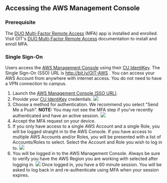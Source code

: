 ## Accessing the AWS Management Console

### Prerequisite

The <a href="https://oit.colorado.edu/services/identity-access-management/multi-factor-remote-access" target="_blank">DUO Multi-Factor Remote Access</a> (MFA) app is installed and enrolled.
Visit OIT's <a href="https://oit.colorado.edu/services/identity-access-management/multi-factor-remote-access" target="_blank">DUO Multi-Factor Remote Access</a> documentation to install and enroll MFA.

### Single Sign-On

Users access the <a href="http://bit.ly/OIT-AWS" target="_blank">AWS Management Console</a> using their <a href="https://oit.colorado.edu/services/identity-access-management/identikey" target="_blank">CU IdentiKey</a>.
The Single Sign-On (SSO) URL is <a href="http://bit.ly/OIT-AWS" target="_blank">http://bit.ly/OIT-AWS </a>.
You can access your AWS Account from anywhere with internet access.  You do not need to have a VPN connection to campus.

1. Launch the <a href="http://bit.ly/OIT-AWS" target="_blank">AWS Management Console (SSO URL)</a>.
2. Provide your <a href="https://oit.colorado.edu/services/identity-access-management/identikey" target="_blank">CU IdentiKey</a> credentials.
![](images/aws-console-access/login.png)
3. Choose a method for authentication.  We recommend you select "Send Me a Push".  **NOTE:** You may not see the MFA step if you've recently authenticated and have an active session.
![](images/aws-console-access/mfa.png)
4. Accept the MFA request on your device.
5. If you only have access to a single AWS Account and a single Role, you will be logged straight in to the AWS Console.
If you have access to multiple AWS Accounts and/or Roles, you will be presented with a list of Accounts/Roles to select.  Select the Account and Role you wish to log in to.
![](images/aws-console-access/select-role.png)
6. You will be logged in to the AWS Management Console.  Always be sure to verify you have the AWS Region you are working with selected after logging in.
![](images/aws-console-access/select-region.png)
Once logged in, you have a 60 minute session.  You will be asked to log back in and re-authenticate using MFA when your session expires.

